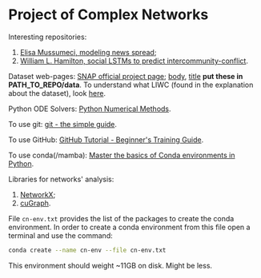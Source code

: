 # Project of Complex Networks

Interesting repositories:

1. [Elisa Mussumeci, modeling news spread](https://github.com/elisamussumeci/modeling-news-spread);
2. [William L. Hamilton, social LSTMs to predict intercommunity-conflict](https://github.com/williamleif/social-lstm).

Dataset web-pages: [SNAP official project page](http://snap.stanford.edu/conflict/); [body](https://snap.stanford.edu/data/soc-redditHyperlinks-body.tsv), [title](https://snap.stanford.edu/data/soc-redditHyperlinks-title.tsv) **put these in PATH_TO_REPO/data**.
To understand what LIWC (found in the explanation about the dataset), look [here](https://www2.fgw.vu.nl/werkbanken/dighum/tools/tool_list/liwc.php).

Python ODE Solvers: [Python Numerical Methods](https://pythonnumericalmethods.berkeley.edu/notebooks/chapter22.06-Python-ODE-Solvers.html).

To use git: [git - the simple guide](https://rogerdudler.github.io/git-guide/).

To use GitHub: [GitHub Tutorial - Beginner's Training Guide](https://www.youtube.com/watch?v=iv8rSLsi1xo).

To use conda(/mamba): [Master the basics of Conda environments in Python](https://www.youtube.com/watch?v=1VVCd0eSkYc).

Libraries for networks' analysis:

1. [NetworkX](https://networkx.org/);
2. [cuGraph](https://github.com/rapidsai/cugraph).

File `cn-env.txt` provides the list of the packages to create the conda environment.
In order to create a conda environment from this file open a terminal and use the command:

```bash
conda create --name cn-env --file cn-env.txt
```

This environment should weight ~11GB on disk. Might be less.
